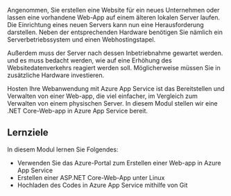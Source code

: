 Angenommen, Sie erstellen eine Website für ein neues Unternehmen oder lassen eine vorhandene Web-App auf einem älteren lokalen Server laufen. Die Einrichtung eines neuen Servers kann nun eine Herausforderung darstellen. Neben der entsprechenden Hardware benötigen Sie nämlich ein Serverbetriebssystem und einen Webhostingstapel.

Außerdem muss der Server nach dessen Inbetriebnahme gewartet werden. und es muss bedacht werden, wie auf eine Erhöhung des Websitedatenverkehrs reagiert werden soll. Möglicherweise müssen Sie in zusätzliche Hardware investieren.

Hosten Ihre Webanwendung mit Azure App Service ist das Bereitstellen und Verwalten von einer Web-app, die viel einfacher, im Vergleich zum Verwalten von einem physischen Server. In diesem Modul stellen wir eine .NET Core-Web-app in Azure App Service bereit.

## <a name="learning-objectives"></a>Lernziele

In diesem Modul lernen Sie Folgendes:

- Verwenden Sie das Azure-Portal zum Erstellen einer Web-app in Azure App Service
- Erstellen einer ASP.NET Core-Web-App unter Linux
- Hochladen des Codes in Azure App Service mithilfe von Git
